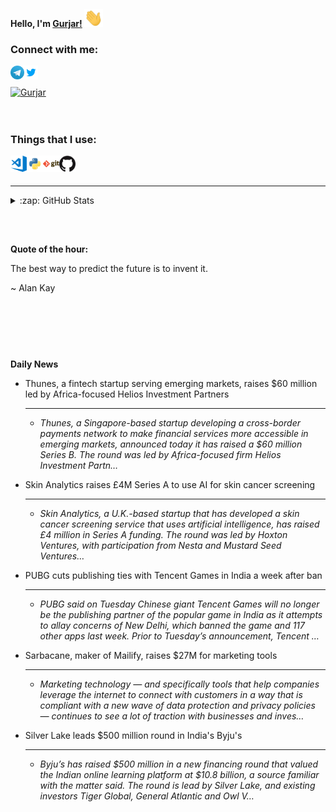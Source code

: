 #### Hello, I'm [Gurjar!](https://GurjarKing.github.io) <img src="https://raw.githubusercontent.com/ABSphreak/ABSphreak/master/gifs/Hi.gif" width="30px"></h2>


### Connect with me:

[<img align="left" alt="Gurjar | Telegram" width="22px" src="https://raw.githubusercontent.com/github/explore/80688e429a7d4ef2fca1e82350fe8e3517d3494d/topics/telegram/telegram.png" />][Telegram]
[<img align="left" alt="Gurjar | Twitter" width="22px" src="https://raw.githubusercontent.com/github/explore/80688e429a7d4ef2fca1e82350fe8e3517d3494d/topics/twitter/twitter.png" />][Twitter]
<br >
<br >
<a href="https://github.com/GurjarKing"><img src="https://komarev.com/ghpvc/?username=GurjarKing" alt="Gurjar" /></a> <br />
<br />
<br />
<!-- <br >

![](https://visitor-badge.glitch.me/badge?page_id=GurjarKing)

<br /> -->

### Things that I use:

[<img align="left" alt="Visual Studio Code" width="26px" src="https://raw.githubusercontent.com/github/explore/80688e429a7d4ef2fca1e82350fe8e3517d3494d/topics/visual-studio-code/visual-studio-code.png" />][VSCode]
[<img align="left" alt="Python" width="26px" src="https://raw.githubusercontent.com/github/explore/80688e429a7d4ef2fca1e82350fe8e3517d3494d/topics/python/python.png" />][Python]
[<img align="left" alt="Git" width="26px" src="https://raw.githubusercontent.com/github/explore/80688e429a7d4ef2fca1e82350fe8e3517d3494d/topics/git/git.png" />][Git]
[<img align="left" alt="GitHub" width="26px" src="https://raw.githubusercontent.com/github/explore/78df643247d429f6cc873026c0622819ad797942/topics/github/github.png" />][Github]

<br />
<br />

---
<details>
  <summary>:zap: GitHub Stats</summary>

<img align="left" alt="Gurjar's Github Stats" src="https://github-readme-stats.vercel.app/api?username=GurjarKing&show_icons=true&hide_border=true&count_private=true&include_all_commit=true&theme=algolia" />

</details>

<!-- ### 🔔 My latest tweet
<a href="https://twitter.com/Gurjar_King43" target="_blank">
	<img src="https://github.com/GurjarKing/GurjarKing/raw/master/tweet.png" width="70%" align="center" alt="Click to view on Twitter" title="My latest tweet, as an image"/>
</a> -->
<br>

<pre>

</pre>

**Quote of the hour:**

The best way to predict the future is to invent it.

~ Alan Kay
<pre>

</pre>
<br>
<pre>


</pre>
<strong>Daily News</strong>
  
  - Thunes, a fintech startup serving emerging markets, raises $60 million led by Africa-focused Helios Investment Partners
     <hr/>
     
      - *Thunes, a Singapore-based startup developing a cross-border payments network to make financial services more accessible in emerging markets, announced today it has raised a $60 million Series B. The round was led by Africa-focused firm Helios Investment Partn…*
     
  - Skin Analytics raises £4M Series A to use AI for skin cancer screening
      <hr/>
      
      - *Skin Analytics, a U.K.-based startup that has developed a skin cancer screening service that uses artificial intelligence, has raised £4 million in Series A funding. The round was led by Hoxton Ventures, with participation from Nesta and Mustard Seed Ventures…*
      
  - PUBG cuts publishing ties with Tencent Games in India a week after ban
      <hr/>
      
      - *PUBG said on Tuesday Chinese giant Tencent Games will no longer be the publishing partner of the popular game in India as it attempts to allay concerns of New Delhi, which banned the game and 117 other apps last week. Prior to Tuesday’s announcement, Tencent …*
      
  - Sarbacane, maker of Mailify, raises $27M for marketing tools
      <hr/>
      
      - *Marketing technology — and specifically tools that help companies leverage the internet to connect with customers in a way that is compliant with a new wave of data protection and privacy policies — continues to see a lot of traction with businesses and inves…*
       
  - Silver Lake leads $500 million round in India's Byju's
      <hr/>
       
       - *Byju’s has raised $500 million in a new financing round that valued the Indian online learning platform at $10.8 billion, a source familiar with the matter said. The round is lead by Silver Lake, and existing investors Tiger Global, General Atlantic and Owl V…*
      

<br />

[VSCode]: https://code.visualstudio.com/
[Python]: https://www.python.org/
[Git]: https://git-scm.com/
[Github]: https://github.com/
[Telegram]: https://t.me/Gurjar_King/
[Twitter]: https://twitter.com/Gurjar_King43/

